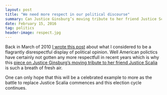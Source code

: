 ```yaml
---
layout: post
title: "We need more respect in our political discourse"
summary: Can Justice Ginsburg’s moving tribute to her friend Justice Scalia be an example to behave better... I hope so...
date: February 15, 2016
tag: politics
header-image: respect.jpg
---
```


Back in March of 2010 [I wrote this post](/just-plain-old-disrespect/) about what I considered to be a flagrantly disrespectful display of political opinion. Well American polictics have certainly not gotten any more respectfull in recent years which is why this [piece on Justice Ginsburg’s moving tribute to her friend Justice Scalia](http://www.vox.com/2016/2/14/10990156/scalia-ginsburg-friends) is such a breath of fresh air.

One can only hope that this will be a celebrated example to more as the battle to replace Justice Scalia commences and this election cycle continues.








